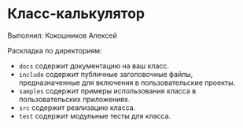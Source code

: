 # Класс-калькулятор

Выполнил: Кокошников Алексей

Раскладка по директориям:

  - `docs` содержит документацию на ваш класс.
  - `include` содержит публичные заголовочные файлы, предназначенные для
    включения в пользовательские проекты.
  - `samples` содержит примеры использования класса в пользовательских
    приложениях.
  - `src` содержит реализацию класса.
  - `test` содержит модульные тесты для класса.
